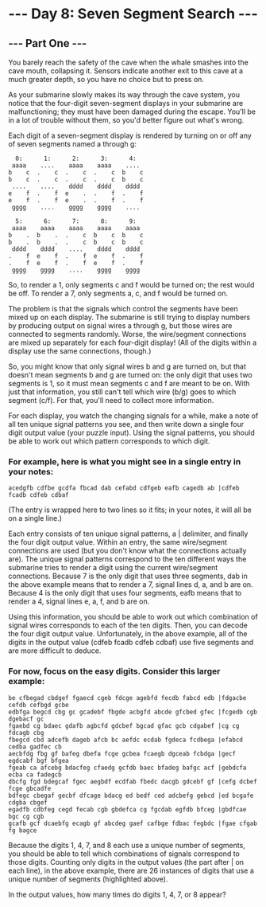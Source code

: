 # --- Day 8: Seven Segment Search ---

## --- Part One ---

You barely reach the safety of the cave when the whale smashes into the cave mouth, collapsing it. 
Sensors indicate another exit to this cave at a much greater depth, so you have no choice but to press on.

As your submarine slowly makes its way through the cave system, you notice that the four-digit seven-segment displays 
in your submarine are malfunctioning; they must have been damaged during the escape. You'll be in a lot of trouble 
without them, so you'd better figure out what's wrong.

Each digit of a seven-segment display is rendered by turning on or off any of seven segments named a through g:

```text
  0:      1:      2:      3:      4:
 aaaa    ....    aaaa    aaaa    ....
b    c  .    c  .    c  .    c  b    c
b    c  .    c  .    c  .    c  b    c
 ....    ....    dddd    dddd    dddd
e    f  .    f  e    .  .    f  .    f
e    f  .    f  e    .  .    f  .    f
 gggg    ....    gggg    gggg    ....

  5:      6:      7:      8:      9:
 aaaa    aaaa    aaaa    aaaa    aaaa
b    .  b    .  .    c  b    c  b    c
b    .  b    .  .    c  b    c  b    c
 dddd    dddd    ....    dddd    dddd
.    f  e    f  .    f  e    f  .    f
.    f  e    f  .    f  e    f  .    f
 gggg    gggg    ....    gggg    gggg
```


So, to render a 1, only segments c and f would be turned on; the rest would be off. To render a 7, only segments a, c, 
and f would be turned on.

The problem is that the signals which control the segments have been mixed up on each display. The submarine is still 
trying to display numbers by producing output on signal wires a through g, but those wires are connected to segments 
randomly. Worse, the wire/segment connections are mixed up separately for each four-digit display! 
(All of the digits within a display use the same connections, though.)

So, you might know that only signal wires b and g are turned on, but that doesn't mean segments b and g are turned on: 
the only digit that uses two segments is 1, so it must mean segments c and f are meant to be on. With just that 
information, you still can't tell which wire (b/g) goes to which segment (c/f). For that, you'll need to collect more 
information.

For each display, you watch the changing signals for a while, make a note of all ten unique signal patterns you see, 
and then write down a single four digit output value (your puzzle input). 
Using the signal patterns, you should be able to work out which pattern corresponds to which digit.

### For example, here is what you might see in a single entry in your notes:

```text
acedgfb cdfbe gcdfa fbcad dab cefabd cdfgeb eafb cagedb ab |cdfeb fcadb cdfeb cdbaf
```

(The entry is wrapped here to two lines so it fits; in your notes, it will all be on a single line.)

Each entry consists of ten unique signal patterns, a | delimiter, and finally the four digit output value. 
Within an entry, the same wire/segment connections are used (but you don't know what the connections actually are). 
The unique signal patterns correspond to the ten different ways the submarine tries to render a digit using the current 
wire/segment connections. Because 7 is the only digit that uses three segments, dab in the above example means that to 
render a 7, signal lines d, a, and b are on. Because 4 is the only digit that uses four segments, eafb means that to 
render a 4, signal lines e, a, f, and b are on.

Using this information, you should be able to work out which combination of signal wires corresponds to each of the ten 
digits. Then, you can decode the four digit output value. Unfortunately, in the above example, 
all of the digits in the output value (cdfeb fcadb cdfeb cdbaf) use five segments and are more difficult to deduce.

### For now, focus on the easy digits. Consider this larger example:

```text
be cfbegad cbdgef fgaecd cgeb fdcge agebfd fecdb fabcd edb |fdgacbe cefdb cefbgd gcbe
edbfga begcd cbg gc gcadebf fbgde acbgfd abcde gfcbed gfec |fcgedb cgb dgebacf gc
fgaebd cg bdaec gdafb agbcfd gdcbef bgcad gfac gcb cdgabef |cg cg fdcagb cbg
fbegcd cbd adcefb dageb afcb bc aefdc ecdab fgdeca fcdbega |efabcd cedba gadfec cb
aecbfdg fbg gf bafeg dbefa fcge gcbea fcaegb dgceab fcbdga |gecf egdcabf bgf bfgea
fgeab ca afcebg bdacfeg cfaedg gcfdb baec bfadeg bafgc acf |gebdcfa ecba ca fadegcb
dbcfg fgd bdegcaf fgec aegbdf ecdfab fbedc dacgb gdcebf gf |cefg dcbef fcge gbcadfe
bdfegc cbegaf gecbf dfcage bdacg ed bedf ced adcbefg gebcd |ed bcgafe cdgba cbgef
egadfb cdbfeg cegd fecab cgb gbdefca cg fgcdab egfdb bfceg |gbdfcae bgc cg cgb
gcafb gcf dcaebfg ecagb gf abcdeg gaef cafbge fdbac fegbdc |fgae cfgab fg bagce
```

Because the digits 1, 4, 7, and 8 each use a unique number of segments, you should be able to tell which combinations 
of signals correspond to those digits. Counting only digits in the output values (the part after | on each line), 
in the above example, there are 26 instances of digits that use a unique number of segments (highlighted above).

In the output values, how many times do digits 1, 4, 7, or 8 appear?